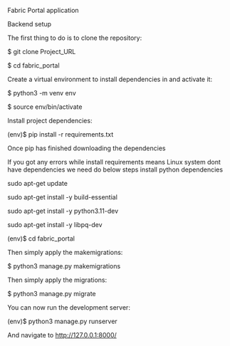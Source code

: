 Fabric Portal application

Backend setup

The first thing to do is to clone the repository:

$ git clone Project_URL

$ cd fabric_portal

Create a virtual environment to install dependencies in and activate it:

$ python3 -m venv env

$ source env/bin/activate

Install project dependencies:

(env)$ pip install -r requirements.txt

Once pip has finished downloading the dependencies

If you got any errors while install requirements means Linux system dont have dependencies 
we need do below steps install python dependencies

sudo apt-get update

sudo apt-get install -y build-essential

sudo apt-get install -y python3.11-dev

sudo apt-get install -y libpq-dev


(env)$ cd fabric_portal


Then simply apply the makemigrations:

$ python3 manage.py makemigrations


Then simply apply the migrations:

$ python3 manage.py migrate

You can now run the development server:

(env)$ python3 manage.py runserver

And navigate to http://127.0.0.1:8000/


